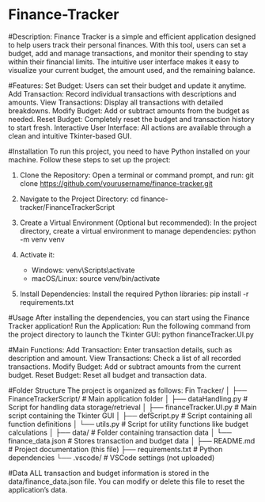 # Finance-Tracker

#Description:
Finance Tracker is a simple and efficient application designed to help users track their personal finances. With this tool, users can set a budget, add and manage transactions, and monitor their spending to stay within their financial limits. The intuitive user interface makes it easy to visualize your current budget, the amount used, and the remaining balance.

#Features:
Set Budget: Users can set their budget and update it anytime.
Add Transaction: Record individual transactions with descriptions and amounts.
View Transactions: Display all transactions with detailed breakdowns.
Modify Budget: Add or subtract amounts from the budget as needed.
Reset Budget: Completely reset the budget and transaction history to start fresh.
Interactive User Interface: All actions are available through a clean and intuitive Tkinter-based GUI.

#Installation
To run this project, you need to have Python installed on your machine. Follow these steps to set up the project:

1. Clone the Repository: Open a terminal or command prompt, and run:
    git clone https://github.com/yourusername/finance-tracker.git

2. Navigate to the Project Directory:
   cd finance-tracker/FinanceTrackerScript

3. Create a Virtual Environment (Optional but recommended): In the project directory, create a virtual environment to manage dependencies:
python -m venv venv

4. Activate it:
   - Windows: venv\Scripts\activate
   - macOS/Linux: source venv/bin/activate

5. Install Dependencies: Install the required Python libraries:
   pip install -r requirements.txt

#Usage
After installing the dependencies, you can start using the Finance Tracker application!
Run the Application: Run the following command from the project directory to launch the Tkinter GUI:
python financeTracker.UI.py

#Main Functions:
Add Transaction: Enter transaction details, such as description and amount.
View Transactions: Check a list of all recorded transactions.
Modify Budget: Add or subtract amounts from the current budget.
Reset Budget: Reset all budget and transaction data.

#Folder Structure
The project is organized as follows:
Fin Tracker/
│
├── FinanceTrackerScript/          # Main application folder
│   ├── dataHandling.py            # Script for handling data storage/retrieval
│   ├── financeTracker.UI.py       # Main script containing the Tkinter GUI
│   ├── defScript.py               # Script containing all function definitions
│   └── utils.py                   # Script for utility functions like budget calculations
│
├── data/                          # Folder containing transaction data
│   └── finance_data.json          # Stores transaction and budget data
│
├── README.md                      # Project documentation (this file)
├── requirements.txt               # Python dependencies
└── .vscode/                       # VSCode settings (not uploaded)

#Data
ALL transaction and budget information is stored in the data/finance_data.json file. You can modify or delete this file to reset the application’s data.


